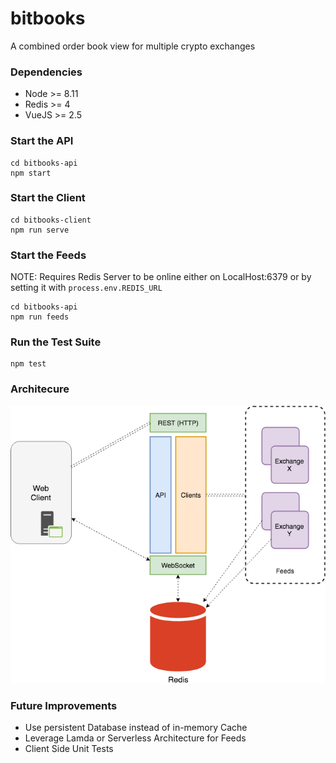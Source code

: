 bitbooks
========

A combined order book view for multiple crypto exchanges

### Dependencies

- Node >= 8.11
- Redis >= 4
- VueJS >= 2.5

### Start the API

```
cd bitbooks-api
npm start
```

### Start the Client

```
cd bitbooks-client
npm run serve
```

### Start the Feeds

NOTE: Requires Redis Server to be online either on LocalHost:6379 or by setting it
with `process.env.REDIS_URL`

```
cd bitbooks-api
npm run feeds
```

### Run the Test Suite

```
npm test
```

### Architecure
![alt text](https://github.com/sctskw/bitbooks/blob/develop/architecture.png)

### Future Improvements

- Use persistent Database instead of in-memory Cache
- Leverage Lamda or Serverless Architecture for Feeds
- Client Side Unit Tests

